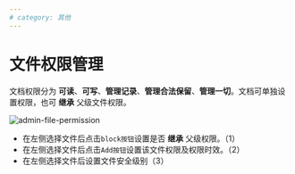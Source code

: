 ```yaml
---
# category: 其他
---
```

# 文件权限管理
文档权限分为 __可读__、__可写__、__管理记录__、__管理合法保留__、__管理一切__。文档可单独设置权限，也可 __继承__ 父级文件权限。

![admin-file-permission](/images/admin-file-permission.png)
- 在左侧选择文件后点击`block按钮`设置是否 __继承__ 父级权限。（1）
- 在左侧选择文件后点击`Add按钮`设置该文件权限及权限时效。（2）
- 在左侧选择文件后设置文件安全级别（3）